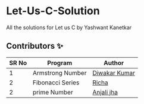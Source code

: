 # Let-Us-C-Solution

All the solutions for Let us C by Yashwant Kanetkar

## Contributors ✨

SR No   | Program | Author  
--- | --- | ---
1 | Armstrong Number | [Diwakar Kumar](https://github.com/diwakar1593)
2 | Fibonacci Series | [Richa](https://github.com/Richachoudhary853)
2 | prime Number | [Anjali jha](https://github.com/Anjalijha12345)
